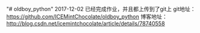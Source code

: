 "# oldboy_python" 
2017-12-02
已经完成作业，并且都上传到了git上
git地址：https://github.com/ICEMintChocolate/oldboy_python
博客地址：http://blog.csdn.net/icemintchocolate/article/details/78740558
